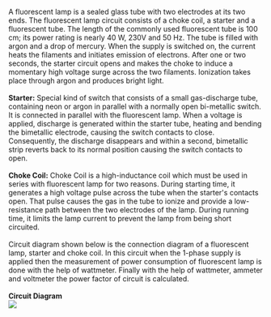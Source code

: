 A fluorescent lamp is a sealed glass tube with two electrodes at its two ends. The fluorescent lamp circuit consists of a choke coil, a starter and a fluorescent tube. The length of the commonly used fluorescent tube is 100 cm; its power rating is nearly 40 W, 230V and 50 Hz. The tube is filled with argon and a drop of mercury. When the supply is switched on, the current heats the filaments and initiates emission of electrons. After one or two seconds, the starter circuit opens and makes the choke to induce a momentary high voltage surge across the two filaments. Ionization takes place through argon and produces bright light.<br><br>
<b>Starter:</b> Special kind of switch that consists of a small gas-discharge tube, containing neon or argon in parallel with a normally open bi-metallic switch. It is connected in parallel with the fluorescent lamp. When a voltage is applied, discharge is generated within the starter tube, heating and bending the bimetallic electrode, causing the switch contacts to close. Consequently, the discharge disappears and within a second, bimetallic strip reverts back to its normal position causing the switch contacts to open.<br><br>
<b>Choke Coil:</b> Choke Coil is a high-inductance coil which must be used in series with fluorescent lamp for two reasons. During starting time, it generates a high voltage pulse across the tube when the starter's contacts open. That pulse causes the gas in the tube to ionize and provide a low-resistance path between the two electrodes of the lamp. During running time, it limits the lamp current to prevent the lamp from being short circuited.<br><br>
Circuit diagram shown below is the connection diagram of a fluorescent lamp, starter and choke coil. In this circuit when the 1-phase supply is applied then the measurement of power consumption of fluorescent lamp is done with the help of wattmeter. Finally with the help of wattmeter, ammeter and voltmeter the power factor of circuit is calculated.<br><br>
<b>Circuit Diagram</b><br>
<img src="images/img.jpeg"/><br>

